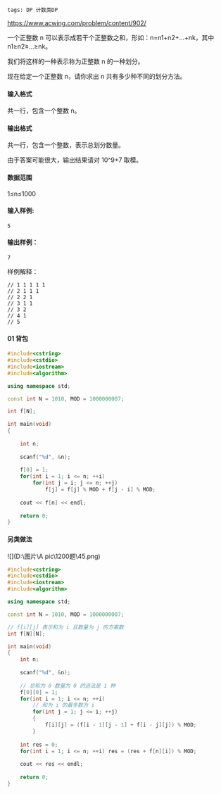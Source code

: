 ```
tags: DP 计数类DP
```



https://www.acwing.com/problem/content/902/



一个正整数 n 可以表示成若干个正整数之和，形如：n=n1+n2+…+nk，其中 n1≥n2≥…≥nk。

我们将这样的一种表示称为正整数 n 的一种划分。

现在给定一个正整数 n，请你求出 n 共有多少种不同的划分方法。

#### 输入格式

共一行，包含一个整数 n。

#### 输出格式

共一行，包含一个整数，表示总划分数量。

由于答案可能很大，输出结果请对 10^9+7 取模。

#### 数据范围

1≤n≤1000

#### 输入样例:

```
5
```

#### 输出样例：

```
7
```

样例解释：

```
// 1 1 1 1 1 
// 2 1 1 1 
// 2 2 1 
// 3 1 1  
// 3 2 
// 4 1 
// 5 
```

#### 01 背包

```cpp
#include<cstring>
#include<cstdio>
#include<iostream>
#include<algorithm>

using namespace std;

const int N = 1010, MOD = 1000000007;

int f[N];

int main(void)
{
    
    int n;
    
    scanf("%d", &n);
    
    f[0] = 1;
    for(int i = 1; i <= n; ++i)
        for(int j = i; j <= n; ++j)
            f[j] = f[j] % MOD + f[j - i] % MOD;
    
    cout << f[n] << endl;
    
    return 0;
}
```



#### 另类做法

![](D:\图片\A pic\1200题\45.png)

```cpp
#include<cstring>
#include<cstdio>
#include<iostream>
#include<algorithm>

using namespace std;

const int N = 1010, MOD = 1000000007;

// f[i][j] 表示和为 i 且数量为 j 的方案数
int f[N][N];

int main(void)
{
    int n;
    
    scanf("%d", &n);
    
    // 总和为 0 数量为 0 的选法是 1 种
    f[0][0] = 1;
    for(int i = 1; i <= n; ++i)
        // 和为 i 的最多数为 i 
        for(int j = 1; j <= i; ++j)
        {
            f[i][j] = (f[i - 1][j - 1] + f[i - j][j]) % MOD;
        }
    
    int res = 0;
    for(int i = 1; i <= n; ++i) res = (res + f[n][i]) % MOD;
    
    cout << res << endl;
    
    return 0;
}
```

